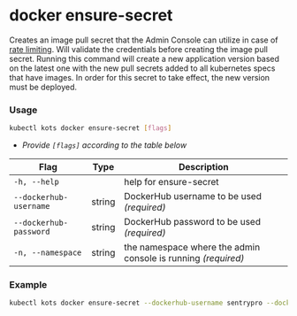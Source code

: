 # docker ensure-secret

Creates an image pull secret that the Admin Console can utilize in case of [rate limiting](../enterprise/image-registry-rate-limits).
Will validate the credentials before creating the image pull secret.
Running this command will create a new application version based on the latest one with the new pull secrets added to all kubernetes specs that have images.
In order for this secret to take effect, the new version must be deployed.

### Usage

```bash
kubectl kots docker ensure-secret [flags]
```

- _Provide `[flags]` according to the table below_

| Flag              | Type   | Description                                                         |
| ----------------- | ------ | ------------------------------------------------------------------- |
| `-h, --help`      |        | help for ensure-secret |
| `--dockerhub-username` | string | DockerHub username to be used _(required)_ |
| `--dockerhub-password` | string | DockerHub password to be used _(required)_ |
| `-n, --namespace`      | string | the namespace where the admin console is running _(required)_ |

### Example

```bash
kubectl kots docker ensure-secret --dockerhub-username sentrypro --dockerhub-password password --namespace sentry-pro
```
